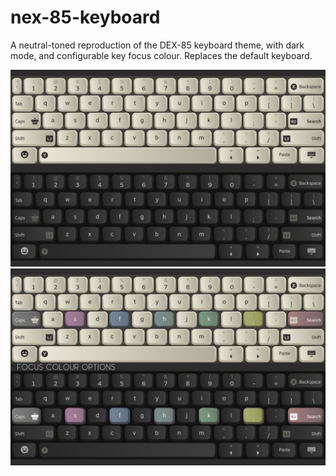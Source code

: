 # nex-85-keyboard

A neutral-toned reproduction of the DEX-85 keyboard theme, with dark mode, and configurable key focus colour. Replaces the default keyboard.

![Preview](/preview-1.jpg)
![Preview](/preview-2.jpg)